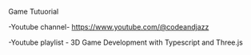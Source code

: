 Game Tutuorial 

-Youtube channel- 
https://www.youtube.com/@codeandjazz

-Youtube playlist -
3D Game Development with Typescript and Three.js
